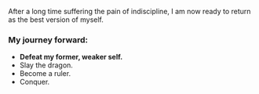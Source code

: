 After a long time suffering the pain of indiscipline, I am now ready to return as the best version of myself.

### My journey forward:
- **Defeat my former, weaker self.**
- Slay the dragon.
- Become a ruler.
- Conquer.

